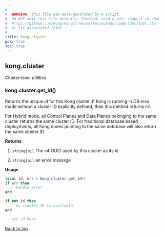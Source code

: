 ```yaml
---
#
#  WARNING: this file was auto-generated by a script.
#  DO NOT edit this file directly. Instead, send a pull request to change
#  https://github.com/Kong/kong/tree/master/autodoc/pdk/ldoc/ldoc.ltp
#  or its associated files
#
title: kong.cluster
pdk: true
toc: true
---
```


## kong.cluster

Cluster-level utilities



### kong.cluster.get_id()

Returns the unique id for this Kong cluster.  If Kong
 is running in DB-less mode without a cluster ID explicitly defined,
 then this method returns nil.

 For Hybrid mode, all Control Planes and Data Planes belonging to the same
 cluster returns the same cluster ID. For traditional database based
 deployments, all Kong nodes pointing to the same database will also return
 the same cluster ID.


**Returns**

1.  `string|nil` The v4 UUID used by this cluster as its id

1.  `string|nil` an error message


**Usage**

``` lua
local id, err = kong.cluster.get_id()
if err then
  -- handle error
end

if not id then
  -- no cluster ID is available
end

-- use id here
```

[Back to top](#kongcluster)

